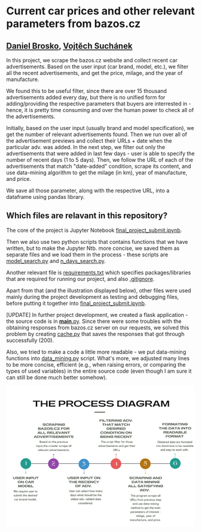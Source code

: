# Current car prices and other relevant parameters from bazos.cz

## [Daniel Brosko](mailto:89227653@fsv.cuni.cz), [Vojtěch Suchánek](mailto:92048987@fsv.cuni.cz)

In this project, we scrape the bazos.cz website and collect recent car advertisements. Based on the user input (car brand, model, etc.), we filter all the recent advertisements, and get the price, milage, and the year of manufacture.

We found this to be useful filter, since there are over 15 thousand advertisements added every day, but there is no unified form for adding/providing the respective parameters that buyers are interrested in - hence, it is pretty time consuming and over the human power to check all of the advertisements.

Initially, based on the user input (usually brand and model specification), we get the number of relevant advertisements found. Then we run over all of the advertisement previews and collect their URLs + date when the particular adv. was added. In the next step, we filter out only the advertisements that were added in last few days - user is able to specify the number of recent days (1 to 5 days). Then, we follow the URL of each of the advertisements that match \"date-added\" condition, scrape its content, and use data-mining algorithm to get the milage (in km), year of manufacture, and price.

We save all those parameter, along with the respective URL, into a dataframe using pandas library.

## Which files are relavant in this repository?

The core of the project is Jupyter Notebook [final_project_submit.ipynb](https://github.com/Vojtas52/Python-project/blob/037af6a1e8ab453c98ce490891db56d40d1f02ff/final_project_submit.ipynb).

Then we also use two python scripts that contains functions that we have written, but to make the Jupyter Ntb. more concise, we saved them as separate files and we load them in the process - these scripts are [model_search.py](https://github.com/Vojtas52/Python-project/blob/037af6a1e8ab453c98ce490891db56d40d1f02ff/model_search.py) and [n_days_search.py](https://github.com/Vojtas52/Python-project/blob/037af6a1e8ab453c98ce490891db56d40d1f02ff/n_days_search.py).

Another relevant file is [requirements.txt](https://github.com/Vojtas52/Python-project/blob/3ecfddd04d22bbf45240c4e08cc9764e5b79e2ce/requirements.txt) which specifies packages/libraries that are required for running our project, and also [.gitignore](https://github.com/Vojtas52/Python-project/blob/d465bfc4f743c0c9cae26dcce547690954eb5273/.gitignore).

Apart from that (and the illustration displayed below), other files were used mainly during the project development as testing and debugging files, before putting it together into [final_project_submit.ipynb](https://github.com/Vojtas52/Python-project/blob/037af6a1e8ab453c98ce490891db56d40d1f02ff/final_project_submit.ipynb).

[UPDATE]
In further project development, we created a flask application - the source code is in [__main__.py](https://github.com/Vojtas52/Python-project/blob/a27758cef387553ca0a911c98756c0c0362e7708/__main__.py). Since there were some troubles with the obtaining responses from bazos.cz server on our requests, we solved this problem by creating [cache.py](https://github.com/Vojtas52/Python-project/blob/a27758cef387553ca0a911c98756c0c0362e7708/cache.py) that saves the responses that got through successfully (200).

Also, we tried to make a code a little more readable - we put data-mining functions into [data_mining.py](https://github.com/Vojtas52/Python-project/blob/a27758cef387553ca0a911c98756c0c0362e7708/data_mining.py) script. What's more, we adjusted many lines to be more concise, efficient (e.g., when raising errors, or comparing the types of used variables) in the entire source code (even though I am sure it can still be done much better somehow).

[//]: <> (TO BE DONE: specify in which file is what, and etc. ... basically how to operate the .py script or jupyter ntb.)

![alt text](https://github.com/Vojtas52/Python-project/blob/1154eacc407364256ca560b80cddab04bb6b34ad/process_diagram.png)
